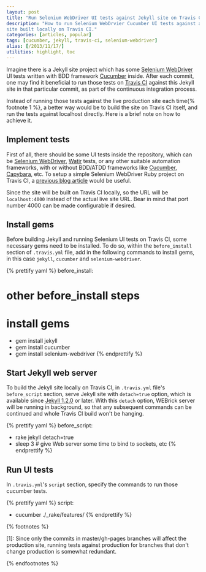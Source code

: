 ```yaml
---
layout: post
title: "Run Selenium WebDriver UI tests against Jekyll site on Travis CI"
description: "How to run Selenium WebDrvier Cucumber UI tests against a Jekyll
site built locally on Travis CI."
categories: [articles, popular]
tags: [cucumber, jekyll, travis-ci, selenium-webdriver]
alias: [/2013/11/17/]
utilities: highlight, toc
---
```

Imagine there is a Jekyll site project
which has some [Selenium WebDriver][Selenium WebDriver] UI tests written with BDD framework [Cucumber][Cucumber] inside.
After each commit, one may find it beneficial to run those tests on [Travis CI][Travis CI]
against this Jekyll site in that particular commit, as part of the continuous integration process.

Instead of running those tests against the live production site each time{% footnote 1 %},
a better way would be to build the site on Travis CI itself, and run the tests against localhost directly.
Here is a brief note on how to achieve it.

<div id="toc"></div>

## <a id="implement-tests"></a>Implement tests
First of all, there should be some UI tests inside the repository,
which can be [Selenium WebDriver][Selenium WebDriver], [Watir][Watir] tests,
or any other suitable automation frameworks,
with or without BDD/ATDD frameworks like [Cucumber][Cucumber], [Capybara][Capybara], etc.
To setup a simple Selenium WebDriver Ruby project on Travis CI,
a [previous blog article][previous blog article] would be useful.

Since the site will be built on Travis CI locally, so the URL will be
`localhost:4000` instead of the actual live site URL.
Bear in mind that port number 4000 can be made configurable if desired.

## <a id="install-gems"></a>Install gems
Before building Jekyll and running Selenium UI tests on Travis CI,
some necessary gems need to be installed.
To do so, within the `before_install` section of `.travis.yml` file,
add in the following commands to install gems, in this case
`jekyll`, `cucumber` and `selenium-webdriver`.

{% prettify yaml %}
before_install:
  # other before_install steps

  # install gems
  - gem install jekyll
  - gem install cucumber
  - gem install selenium-webdriver
{% endprettify %}

## <a id="serve-jekyll"></a>Start Jekyll web server
To build the Jekyll site locally on Travis CI,
in `.travis.yml` file's `before_script` section,
serve Jekyll site with `detach=true` option,
which is available since [Jekyll 1.2.0][Jekyll 1.2.0] or later.
With this `detach` option, WEBrick server will be running in background,
so that any subsequent commands can be continued and
whole Travis CI build won't be hanging.

{% prettify yaml %}
before_script:
  - rake jekyll detach=true
  - sleep 3 # give Web server some time to bind to sockets, etc
{% endprettify %}


## <a id="run-tests"></a>Run UI tests
In `.travis.yml`'s `script` section, specify the commands to run those cucumber tests.

{% prettify yaml %}
script:
  -  cucumber ./_rake/features/
{% endprettify %}

{% footnotes %}
<p id="footnote-1">
	[1]: Since only the commits in master/gh-pages branches will affect the production site,
	running tests against production for branches that don't change production
	is somewhat redundant.
</p>
{% endfootnotes %}

[Travis CI]: https://travis-ci.org/
[Selenium WebDriver]: http://docs.seleniumhq.org/
[Watir]: http://watir.com/
[Cucumber]: http://cukes.info/
[Capybara]: http://jnicklas.github.io/capybara/
[previous blog article]: /2013/06/15/setup-a-selenium-webdriver-ruby-project-on-travis-ci/
[Jekyll 1.2.0]: http://jekyllrb.com/news/2013/09/06/jekyll-1-2-0-released/
